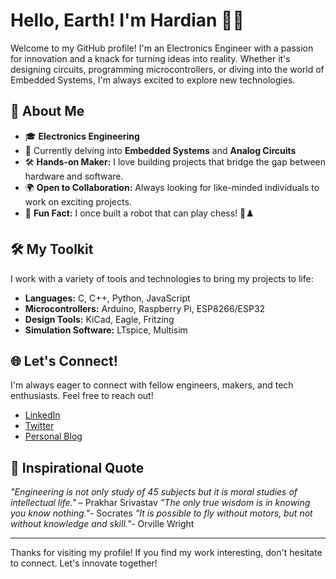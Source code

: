 # Hello, Earth! I'm Hardian 🐱‍👤

Welcome to my GitHub profile! I'm an Electronics Engineer with a passion for innovation and a knack for turning ideas into reality. Whether it's designing circuits, programming microcontrollers, or diving into the world of Embedded Systems, I'm always excited to explore new technologies.

## 🔧 About Me

- 🎓 **Electronics Engineering**
- 🌱 Currently delving into **Embedded Systems** and **Analog Circuits**
- 🛠️ **Hands-on Maker:** I love building projects that bridge the gap between hardware and software.
- 🌍 **Open to Collaboration:** Always looking for like-minded individuals to work on exciting projects.
- 🎉 **Fun Fact:** I once built a robot that can play chess! 🤖♟️

## 🛠️ My Toolkit

I work with a variety of tools and technologies to bring my projects to life:

- **Languages:** C, C++, Python, JavaScript
- **Microcontrollers:** Arduino, Raspberry Pi, ESP8266/ESP32
- **Design Tools:** KiCad, Eagle, Fritzing
- **Simulation Software:** LTspice, Multisim

## 🌐 Let's Connect!

I'm always eager to connect with fellow engineers, makers, and tech enthusiasts. Feel free to reach out!

- [LinkedIn](https://www.linkedin.com/in/yourprofile)
- [Twitter](https://twitter.com/yourhandle)
- [Personal Blog](https://yourblog.com)

## 🎉 Inspirational Quote

_"Engineering is not only study of 45 subjects but it is moral studies of intellectual life."_ – Prakhar Srivastav
_"The only true wisdom is in knowing you know nothing."_- Socrates
_"It is possible to fly without motors, but not without knowledge and skill."_- Orville Wright

---

Thanks for visiting my profile! If you find my work interesting, don't hesitate to connect. Let's innovate together!
